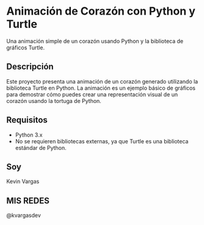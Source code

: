 # Animación de Corazón con Python y Turtle

Una animación simple de un corazón usando Python y la biblioteca de gráficos Turtle.

## Descripción

Este proyecto presenta una animación de un corazón generado utilizando la biblioteca Turtle en Python. La animación es un ejemplo básico de gráficos para demostrar cómo puedes crear una representación visual de un corazón usando la tortuga de Python.

## Requisitos

- Python 3.x
- No se requieren bibliotecas externas, ya que Turtle es una biblioteca estándar de Python.

## Soy

Kevin Vargas

## MIS REDES

@kvargasdev